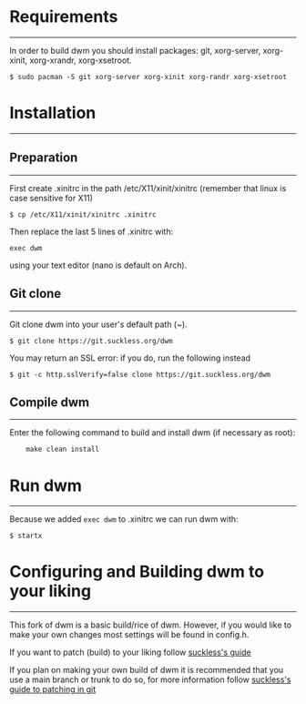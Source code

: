 # Requirements
___
In order to build dwm you should install packages: git, xorg-server, xorg-xinit, xorg-xrandr, xorg-xsetroot.
```
$ sudo pacman -S git xorg-server xorg-xinit xorg-randr xorg-xsetroot
```

# Installation
___
## Preparation
___
First create .xinitrc in the path /etc/X11/xinit/xinitrc (remember that linux is case sensitive for X11)
```
$ cp /etc/X11/xinit/xinitrc .xinitrc
```
Then replace the last 5 lines of .xinitrc with:
```
exec dwm
```
using your text editor (nano is default on Arch).

## Git clone
___
Git clone dwm into your user's default path (~).
```
$ git clone https://git.suckless.org/dwm
```
You may return an SSL error: if you do, run the following instead
```
$ git -c http.sslVerify=false clone https://git.suckless.org/dwm
```

## Compile dwm
___
Enter the following command to build and install dwm (if
necessary as root):
```
    make clean install
```

# Run dwm
___
Because we added `exec dwm` to .xinitrc we can run dwm with:
```
$ startx
```

# Configuring and Building dwm to your liking
___
This fork of dwm is a basic build/rice of dwm. However, if you would like to make your own changes most settings will be found in config.h.

If you want to patch (build) to your liking follow [suckless's guide](https://suckless.org/hacking/)

If you plan on making your own build of dwm it is recommended that you use a main branch or trunk to do so, for more information follow [suckless's guide to patching in git](dwm.suckless.org/customisation/patches_in_git/)



